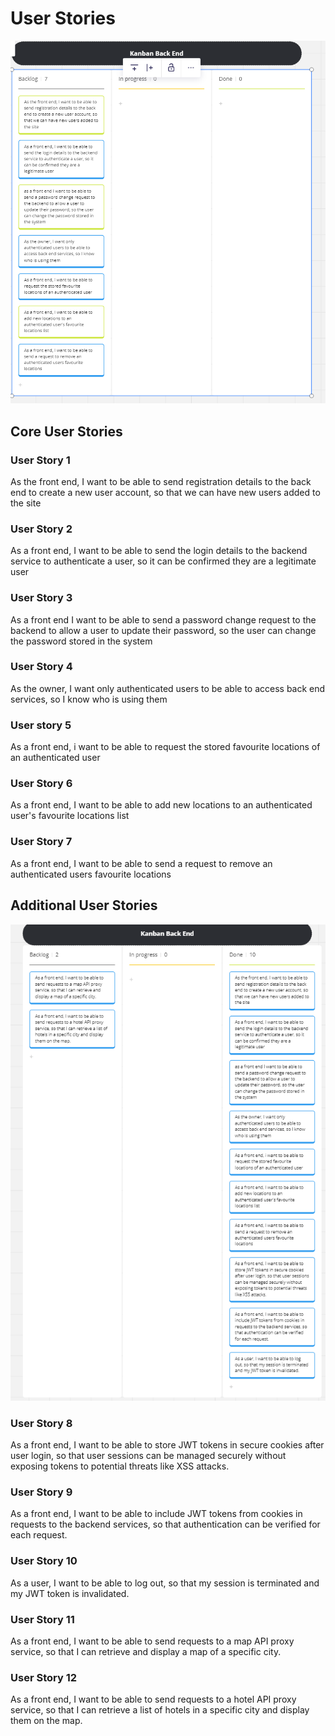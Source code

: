 # User Stories

![Kanban board](./images/kanban.png)

## Core User Stories

### User Story 1

As the front end, I want to be able to send registration details to the back end to create a new user account, so that we can have new users added to the site

### User Story 2

As a front end, I want to be able to send the login details to the backend service to authenticate a user, so it can be confirmed they are a legitimate user

### User Story 3

As a front end I want to be able to send a password change request to the backend to allow a user to update their password, so the user can change the password stored in the system

### User Story 4

As the owner, I want only authenticated users to be able to access back end services, so I know who is using them

### User story 5

As a front end, i want to be able to request the stored favourite locations of an authenticated user

### User Story 6

As a front end, I want to be able to add new locations to an authenticated user's favourite locations list

### User Story 7

As a front end, I want to be able to send a request to remove an authenticated users favourite locations

## Additional User Stories

![Kanban board](./images/kanbanFinal.png)

### User Story 8

As a front end, I want to be able to store JWT tokens in secure cookies after user login, so that user sessions can be managed securely without exposing tokens to potential threats like XSS attacks.

### User Story 9

As a front end, I want to be able to include JWT tokens from cookies in requests to the backend services, so that authentication can be verified for each request.

### User Story 10

As a user, I want to be able to log out, so that my session is terminated and my JWT token is invalidated.

### User Story 11

As a front end, I want to be able to send requests to a map API proxy service, so that I can retrieve and display a map of a specific city.

### User Story 12

As a front end, I want to be able to send requests to a hotel API proxy service, so that I can retrieve a list of hotels in a specific city and display them on the map.
